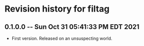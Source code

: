 # Revision history for filtag

## 0.1.0.0 -- Sun Oct 31 05:41:33 PM EDT 2021

* First version. Released on an unsuspecting world.
